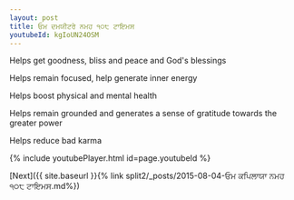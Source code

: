 ```yaml
---
layout: post
title: ਓਮ ਦਮਯੀਟਰੇ ਨਮਹ ੧੦੮ ਟਾਇਮਸ
youtubeId: kgIoUN24OSM
---
```

 
 
Helps get goodness, bliss and peace and God's blessings
 
Helps remain focused, help generate inner energy 
 
Helps boost physical and mental health 
 
Helps remain grounded and generates a sense of gratitude towards the greater power 
 
Helps reduce bad karma
 
 
 
 


{% include youtubePlayer.html id=page.youtubeId %}
 
[Next]({{ site.baseurl }}{% link  split2/_posts/2015-08-04-ਓਮ ਕਪਿਲਾਯਾ ਨਮਹ ੧੦੮ ਟਾਇਮਸ.md%})
 
